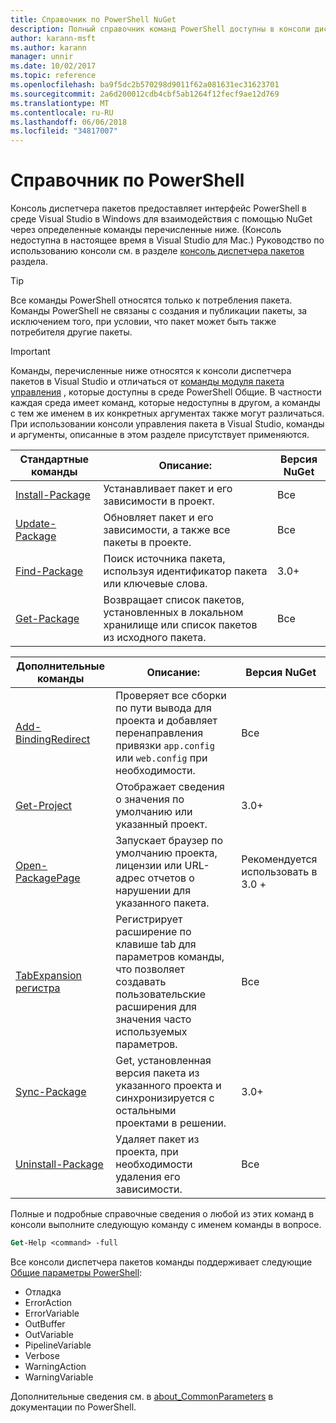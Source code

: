 ```yaml
---
title: Справочник по PowerShell NuGet
description: Полный справочник команд PowerShell доступны в консоли диспетчера пакетов NuGet в Visual Studio.
author: karann-msft
ms.author: karann
manager: unnir
ms.date: 10/02/2017
ms.topic: reference
ms.openlocfilehash: ba9f5dc2b570298d9011f62a081631ec31623701
ms.sourcegitcommit: 2a6d200012cdb4cbf5ab1264f12fecf9ae12d769
ms.translationtype: MT
ms.contentlocale: ru-RU
ms.lasthandoff: 06/06/2018
ms.locfileid: "34817007"
---
```

# <a name="powershell-reference"></a>Справочник по PowerShell

Консоль диспетчера пакетов предоставляет интерфейс PowerShell в среде Visual Studio в Windows для взаимодействия с помощью NuGet через определенные команды перечисленные ниже. (Консоль недоступна в настоящее время в Visual Studio для Mac.) Руководство по использованию консоли см. в разделе [консоль диспетчера пакетов](../tools/package-manager-console.md) раздела.

> [!Tip]
> Все команды PowerShell относятся только к потребления пакета. Команды PowerShell не связаны с создания и публикации пакеты, за исключением того, при условии, что пакет может быть также потребителя другие пакеты.

> [!Important]
> Команды, перечисленные ниже относятся к консоли диспетчера пакетов в Visual Studio и отличаться от [команды модуля пакета управления](/powershell/module/packagemanagement/?view=powershell-6) , которые доступны в среде PowerShell Общие. В частности каждая среда имеет команд, которые недоступны в другом, а команды с тем же именем в их конкретных аргументах также могут различаться. При использовании консоли управления пакета в Visual Studio, команды и аргументы, описанные в этом разделе присутствует применяются.

| Стандартные команды | Описание: | Версия NuGet |
| --- | --- | --- |
| [Install-Package](ps-ref-install-package.md) | Устанавливает пакет и его зависимости в проект. | Все |
| [Update-Package](ps-ref-update-package.md) | Обновляет пакет и его зависимости, а также все пакеты в проекте. | Все |
| [Find-Package](ps-ref-find-package.md) | Поиск источника пакета, используя идентификатор пакета или ключевые слова. | 3.0+ |
| [Get-Package](ps-ref-get-package.md) | Возвращает список пакетов, установленных в локальном хранилище или список пакетов из исходного пакета. | Все |

| Дополнительные команды | Описание: | Версия NuGet |
| --- | --- | --- |
| [Add-BindingRedirect](ps-ref-add-bindingredirect.md) | Проверяет все сборки по пути вывода для проекта и добавляет перенаправления привязки `app.config` или `web.config` при необходимости. | Все |
| [Get-Project](ps-ref-get-project.md) | Отображает сведения о значения по умолчанию или указанный проект. | 3.0+ |
| [Open-PackagePage](ps-ref-open-packagepage.md) | Запускает браузер по умолчанию проекта, лицензии или URL-адрес отчетов о нарушении для указанного пакета. | Рекомендуется использовать в 3.0 + |
| [TabExpansion регистра](ps-ref-register-tabexpansion.md) | Регистрирует расширение по клавише tab для параметров команды, что позволяет создавать пользовательские расширения для значения часто используемых параметров. | Все |
| [Sync-Package](ps-ref-sync-package.md) | Get, установленная версия пакета из указанного проекта и синхронизируется с остальными проектами в решении. | 3.0+ |
| [Uninstall-Package](ps-ref-uninstall-package.md) | Удаляет пакет из проекта, при необходимости удаления его зависимости. | Все |

Полные и подробные справочные сведения о любой из этих команд в консоли выполните следующую команду с именем команды в вопросе.

```ps
Get-Help <command> -full
```

Все консоли диспетчера пакетов команды поддерживает следующие [Общие параметры PowerShell](http://go.microsoft.com/fwlink/?LinkID=113216):

- Отладка
- ErrorAction
- ErrorVariable
- OutBuffer
- OutVariable
- PipelineVariable
- Verbose
- WarningAction
- WarningVariable

Дополнительные сведения см. в [about_CommonParameters](http://go.microsoft.com/fwlink/?LinkID=113216) в документации по PowerShell.

